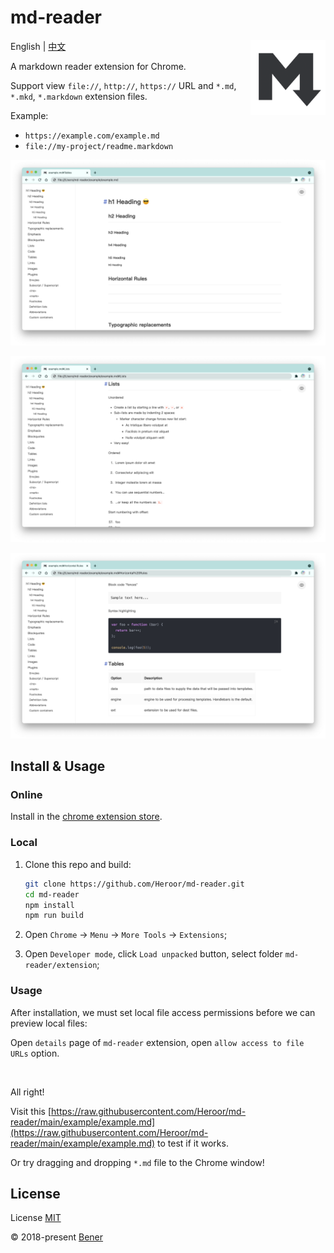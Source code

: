 # md-reader

<img src="./src/images/icon.png" align="right" width="120">

English | [中文](./README-cn.md)

A markdown reader extension for Chrome.

Support view `file://`, `http://`, `https://` URL and `*.md`, `*.mkd`, `*.markdown` extension files.

Example:

- `https://example.com/example.md`
- `file://my-project/readme.markdown`

![banner1](./example/example-1.png)

![banner2](./example/example-2.png)

![banner3](./example/example-3.png)

## Install & Usage

### Online

Install in the [chrome extension store](https://chrome.google.com/webstore/detail/md-reader/medapdbncneneejhbgcjceippjlfkmkg).

### Local

1. Clone this repo and build:

    ```bash
    git clone https://github.com/Heroor/md-reader.git
    cd md-reader
    npm install
    npm run build
    ```

2. Open `Chrome` -> `Menu` -> `More Tools` -> `Extensions`;

3. Open `Developer mode`, click `Load unpacked` button, select folder `md-reader/extension`;

### Usage

After installation, we must set local file access permissions before we can preview local files:

Open `details` page of `md-reader` extension, open `allow access to file URLs` option.

<br/>

All right!

Visit this [https://raw.githubusercontent.com/Heroor/md-reader/main/example/example.md](https://raw.githubusercontent.com/Heroor/md-reader/main/example/example.md) to test if it works.

Or try dragging and dropping `*.md` file to the Chrome window!

## License

License [MIT](https://github.com/Heroor/md-reader/blob/master/LICENSE)

© 2018-present [Bener](https://github.com/Heroor)
